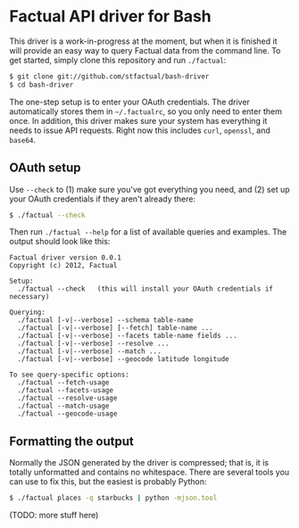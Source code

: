 # Factual API driver for Bash

This driver is a work-in-progress at the moment, but when it is finished it will
provide an easy way to query Factual data from the command line. To get started,
simply clone this repository and run `./factual`:

```sh
$ git clone git://github.com/stfactual/bash-driver
$ cd bash-driver
```

The one-step setup is to enter your OAuth credentials. The driver automatically
stores them in `~/.factualrc`, so you only need to enter them once. In addition,
this driver makes sure your system has everything it needs to issue API
requests. Right now this includes `curl`, `openssl`, and `base64`.

## OAuth setup

Use `--check` to (1) make sure you've got everything you need, and (2) set up
your OAuth credentials if they aren't already there:

```sh
$ ./factual --check
```

Then run `./factual --help` for a list of available queries and examples. The
output should look like this:

```
Factual driver version 0.0.1
Copyright (c) 2012, Factual

Setup:
  ./factual --check   (this will install your OAuth credentials if necessary)

Querying:
  ./factual [-v|--verbose] --schema table-name
  ./factual [-v|--verbose] [--fetch] table-name ...
  ./factual [-v|--verbose] --facets table-name fields ...
  ./factual [-v|--verbose] --resolve ...
  ./factual [-v|--verbose] --match ...
  ./factual [-v|--verbose] --geocode latitude longitude

To see query-specific options:
  ./factual --fetch-usage
  ./factual --facets-usage
  ./factual --resolve-usage
  ./factual --match-usage
  ./factual --geocode-usage

```

## Formatting the output

Normally the JSON generated by the driver is compressed; that is, it is totally
unformatted and contains no whitespace. There are several tools you can use to
fix this, but the easiest is probably Python:

```sh
$ ./factual places -q starbucks | python -mjson.tool
```

(TODO: more stuff here)
